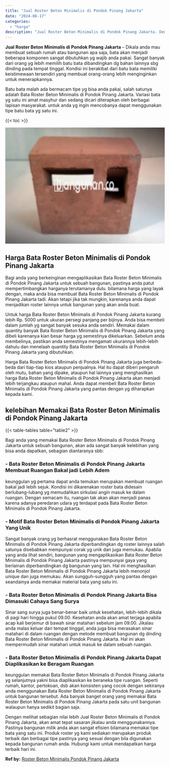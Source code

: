 ```yaml
---
title: "Jual Roster Beton Minimalis di Pondok Pinang Jakarta"
date: "2024-08-17"
categories: 
  - "harga"
description: "Jual Roster Beton Minimalis di Pondok Pinang Jakarta. Dengan melihat sebagian nilai lebih Jual Roster Beton Minimalis di Pondok Pinang Jakarta, akan amat tep..."
---
```


**Jual Roster Beton Minimalis di Pondok Pinang Jakarta** – Dikala anda mau membuat sebuah rumah atau bangunan apa saja, bata akan menjadi beberapa komponen sangat dibutuhkan yg wajib anda pakai. Sangat banyak dari orang yg lebih memilih batu bata dibandingkan dg bahan lainnya sbg dinding pada tempat tinggal. Kondisi ini berakibat dari batu bata memiliki keistimewaan tersendiri yang membuat orang-orang lebih menginginkan untuk menerapkannya.

Batu bata malah ada bermacam tipe yg bisa anda pakai, salah satunya adalah Bata Roster Beton Minimalis di Pondok Pinang Jakarta. Variasi bata yg satu ini amat masyhur dan sedang dicari diterapkan oleh berbagai lapisan masyarakat. untuk anda yg ingin mencobanya dapat menggunakan tipe batu bata yg satu ini.

{{< toc >}}

![Jual Roster Beton Minimalis di Pondok Pinang Jakarta](/images/bata-roster-minimalis-32.png)

## Harga Bata Roster Beton Minimalis di Pondok Pinang Jakarta

Bagi anda yang berkeinginan mengaplikasikan Bata Roster Beton Minimalis di Pondok Pinang Jakarta untuk sebuah bangunan, pastinya anda patut mempertimbangkan harganya terutamanya dulu. bilamana harga yang layak dengan, maka anda bisa membuat Bata Roster Beton Minimalis di Pondok Pinang Jakarta tadi. Akan tetapi jika tak mungkin, karenanya anda dapat menjadikan roster lainnya untuk bangunan yang akan anda buat.

Untuk harga Bata Roster Beton Minimalis di Pondok Pinang Jakarta kurang lebih Rp. 5000 untuk ukuran persegi panjang per bijinya. Anda bisa membeli dalam jumlah yg sangat banyak sesuka anda sendiri. Memakai dalam quantity banyak Bata Roster Beton Minimalis di Pondok Pinang Jakarta yang dibeli karenanya kian besar harga yg semestinya dikeluarkan. Sebelum anda membelinya, pastikan anda semestinya mengamati ukurannya lebih-lebih dahulu dan menelaah quantity Bata Roster Beton Minimalis di Pondok Pinang Jakarta yang dibutuhkan.

Harga Bata Roster Beton Minimalis di Pondok Pinang Jakarta juga berbeda-beda dari tiap-tiap kios ataupun penjualnya. Hal itu dapat diberi pengaruh oleh mutu, bahan yang dipake, ataupun hal lainnya yang menghasilkan harga Bata Roster Beton Minimalis di Pondok Pinang Jakarta akan menjadi lebih terjangkau ataupun mahal. Anda dapat membeli Bata Roster Beton Minimalis di Pondok Pinang Jakarta yang pantas dengan yg diharapkan kepada kami.

## kelebihan Memakai Bata Roster Beton Minimalis di Pondok Pinang Jakarta

{{< table-tables table="table2" >}}

Bagi anda yang memakai Bata Roster Beton Minimalis di Pondok Pinang Jakarta untuk sebuah bangunan, akan ada sangat banyak kelebihan yang bisa anda dapatkan, sebagian diantaranya sbb:

### \- Bata Roster Beton Minimalis di Pondok Pinang Jakarta Membuat Ruangan Bakal jadi Lebih Adem

keunggulan yg pertama dapat anda temukan merupakan membuat ruangan bakal jadi lebih sejuk. Kondisi ini dikarenakan roster bata didesain berlubang-lubang yg memudahkan sirkulasi angin masuk ke dalam ruangan. Dengan semacam itu, ruangan tak akan akan menjadi panas karena adanya peredaran udara yg terdapat pada Bata Roster Beton Minimalis di Pondok Pinang Jakarta.

### \- Motif Bata Roster Beton Minimalis di Pondok Pinang Jakarta Yang Unik

Sangat banyak orang yg berhasrat menggunakan Bata Roster Beton Minimalis di Pondok Pinang Jakarta diperbandingkan dg roster lainnya salah satunya disebabkan mempunyai corak yg unik dan juga memukau. Apabila yang anda lihat sendiri, bangunan yang mengaplikasikan Bata Roster Beton Minimalis di Pondok Pinang Jakarta pastinya mempunyai gaya yang berlainan diperbandingkan dg bangunan yang lain. Hal ini menghasilkan Bata Roster Beton Minimalis di Pondok Pinang Jakarta lebih menonjol unique dan juga memukau. Akan sungguh-sungguh yang pantas dengan seandainya anda memakai material bata yang satu ini.

### \- Bata Roster Beton Minimalis di Pondok Pinang Jakarta Bisa Dimasuki Cahaya Sang Surya

Sinar sang surya juga benar-benar baik untuk kesehatan, lebih-lebih dikala di pagi hari hingga pukul 09.00. Kesehatan anda akan amat terjaga apabila acap kali berjemur di bawah sinar matahari sebelum jam 09.00. Jikalau anda malas keluar dari tempat tinggal, anda juga bisa merasakan sinar matahari di dalam ruangan dengan metode membuat bangunan dg dinding Bata Roster Beton Minimalis di Pondok Pinang Jakarta. Hal ini akan mempermudah sinar matahari untuk masuk ke dalam sebuah ruangan.

### \- Bata Roster Beton Minimalis di Pondok Pinang Jakarta Dapat Diaplikasikan ke Beragam Ruangan

keunggulan memakai Bata Roster Beton Minimalis di Pondok Pinang Jakarta yg selanjutnya yakni bisa diaplikasikan ke beraneka tipe ruangan. Seperti rumah, kantor, pertokoan, dsb akan konsisten yang cocok dengan sekiranya anda menggunakan Bata Roster Beton Minimalis di Pondok Pinang Jakarta untuk bangunan tersebut. Ada banyak banget orang yang memakai Bata Roster Beton Minimalis di Pondok Pinang Jakarta pada satu unit bangunan walaupun hanya sedikit bagian saja.

Dengan melihat sebagian nilai lebih Jual Roster Beton Minimalis di Pondok Pinang Jakarta, akan amat tepat sasaran jikalau anda menggunakannya. Pastinya bangunan milik anda akan sangat efisien bilamana memakai tipe bata yang satu ini. Produk roster yg kami sediakan merupakan produk terbaik dan berbagai tipe pastinya yang sesuai dengan bila digunakan kepada bangunan rumah anda. Hubungi kami untuk mendapatkan harga terbaik hari ini.

**Ref by:** [Roster Beton Minimalis Pondok Pinang Jakarta](https://id.wikipedia.org/wiki/Roster)
